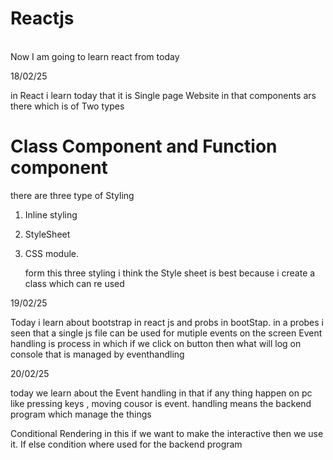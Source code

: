 # Reactjs 
<br> 
Now I am going to learn react from today

18/02/25

in React i learn today that it is Single page Website 
in that components ars there which is of Two types 
<h1>Class Component and Function component</h1>

there are three type of Styling 
1. Inline styling
2. StyleSheet
3. CSS module.

   form this three styling i think the Style sheet is best because i create a class which can re used


  19/02/25

  Today i learn about bootstrap in react js and probs in bootStap.
  in a probes i seen that a single js file can be  used for mutiple events on the screen 
  Event handling is process in which if we click on button then what will log on console that is managed by  eventhandling

  20/02/25

  today we learn about the Event handling in that if any thing happen on pc like pressing keys , moving cousor is event. handling means the backend program which manage the things

  Conditional Rendering in this if we want to make the interactive then we use it. If else condition where used for the backend program  
  
  
